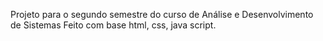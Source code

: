 Projeto para o segundo semestre do curso de Análise e Desenvolvimento de Sistemas Feito com base html, css, java script.